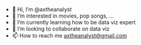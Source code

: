 - 👋 Hi, I’m @axtheanalyst
- 👀 I’m interested in movies, pop songs, ...
- 🌱 I’m currently learning how to be data viz expert
- 💞️ I’m looking to collaborate on data viz
- 📫 How to reach me axtheanalyst@gmail.com

<!---
axtheanalyst/axtheanalyst is a ✨ special ✨ repository because its `README.md` (this file) appears on your GitHub profile.
You can click the Preview link to take a look at your changes.
--->
